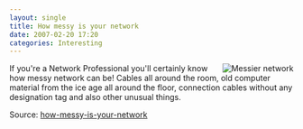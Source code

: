 ```yaml
---
layout: single
title: How messy is your network 
date: 2007-02-20 17:20
categories: Interesting
---
```

<a href="/public/uploads/2007/03/69.jpg" title="Messier network"><img src="/public/uploads/2007/03/69.thumbnail.jpg" alt="Messier network" align="right" /></a> If you're a Network Professional you'll certainly know how messy network can be! Cables all around the room, old computer material from the ice age all around the floor, connection cables without any designation tag and also other unusual things.

Source: <a href="http://necromanc.blogspot.com/2006/08/how-messy-is-your-network.html">how-messy-is-your-network</a>
